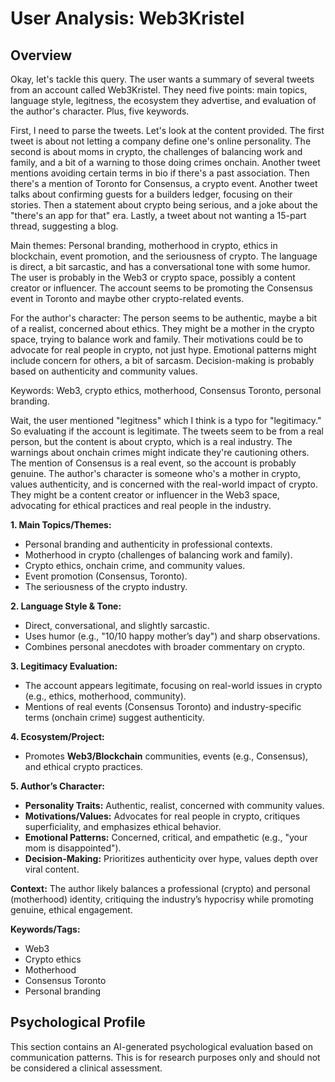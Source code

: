 # User Analysis: Web3Kristel

## Overview

<think>
Okay, let's tackle this query. The user wants a summary of several tweets from an account called Web3Kristel. They need five points: main topics, language style, legitness, the ecosystem they advertise, and evaluation of the author's character. Plus, five keywords.

First, I need to parse the tweets. Let's look at the content provided. The first tweet is about not letting a company define one's online personality. The second is about moms in crypto, the challenges of balancing work and family, and a bit of a warning to those doing crimes onchain. Another tweet mentions avoiding certain terms in bio if there's a past association. Then there's a mention of Toronto for Consensus, a crypto event. Another tweet talks about confirming guests for a builders ledger, focusing on their stories. Then a statement about crypto being serious, and a joke about the "there's an app for that" era. Lastly, a tweet about not wanting a 15-part thread, suggesting a blog.

Main themes: Personal branding, motherhood in crypto, ethics in blockchain, event promotion, and the seriousness of crypto. The language is direct, a bit sarcastic, and has a conversational tone with some humor. The user is probably in the Web3 or crypto space, possibly a content creator or influencer. The account seems to be promoting the Consensus event in Toronto and maybe other crypto-related events. 

For the author's character: The person seems to be authentic, maybe a bit of a realist, concerned about ethics. They might be a mother in the crypto space, trying to balance work and family. Their motivations could be to advocate for real people in crypto, not just hype. Emotional patterns might include concern for others, a bit of sarcasm. Decision-making is probably based on authenticity and community values.

Keywords: Web3, crypto ethics, motherhood, Consensus Toronto, personal branding.

Wait, the user mentioned "legitness" which I think is a typo for "legitimacy." So evaluating if the account is legitimate. The tweets seem to be from a real person, but the content is about crypto, which is a real industry. The warnings about onchain crimes might indicate they're cautioning others. The mention of Consensus is a real event, so the account is probably genuine. The author's character is someone who's a mother in crypto, values authenticity, and is concerned with the real-world impact of crypto. They might be a content creator or influencer in the Web3 space, advocating for ethical practices and real people in the industry.
</think>

**1. Main Topics/Themes:**  
- Personal branding and authenticity in professional contexts.  
- Motherhood in crypto (challenges of balancing work and family).  
- Crypto ethics, onchain crime, and community values.  
- Event promotion (Consensus, Toronto).  
- The seriousness of the crypto industry.  

**2. Language Style & Tone:**  
- Direct, conversational, and slightly sarcastic.  
- Uses humor (e.g., "10/10 happy mother’s day") and sharp observations.  
- Combines personal anecdotes with broader commentary on crypto.  

**3. Legitimacy Evaluation:**  
- The account appears legitimate, focusing on real-world issues in crypto (e.g., ethics, motherhood, community).  
- Mentions of real events (Consensus Toronto) and industry-specific terms (onchain crime) suggest authenticity.  

**4. Ecosystem/Project:**  
- Promotes **Web3/Blockchain** communities, events (e.g., Consensus), and ethical crypto practices.  

**5. Author’s Character:**  
- **Personality Traits:** Authentic, realist, concerned with community values.  
- **Motivations/Values:** Advocates for real people in crypto, critiques superficiality, and emphasizes ethical behavior.  
- **Emotional Patterns:** Concerned, critical, and empathetic (e.g., "your mom is disappointed").  
- **Decision-Making:** Prioritizes authenticity over hype, values depth over viral content.  

**Context:** The author likely balances a professional (crypto) and personal (motherhood) identity, critiquing the industry’s hypocrisy while promoting genuine, ethical engagement.  

**Keywords/Tags:**  
- Web3  
- Crypto ethics  
- Motherhood  
- Consensus Toronto  
- Personal branding

## Psychological Profile

This section contains an AI-generated psychological evaluation based on communication patterns. This is for research purposes only and should not be considered a clinical assessment.